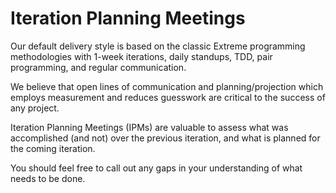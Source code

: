 # Iteration Planning Meetings

Our default delivery style is based on the classic Extreme programming methodologies with 1-week iterations, daily standups, TDD, pair programming, and regular communication.

We believe that open lines of communication and planning/projection which employs measurement and reduces guesswork are critical to the success of any project.

Iteration Planning Meetings \(IPMs\) are valuable to assess what was accomplished \(and not\) over the previous iteration, and what is planned for the coming iteration.

You should feel free to call out any gaps in your understanding of what needs to be done.

